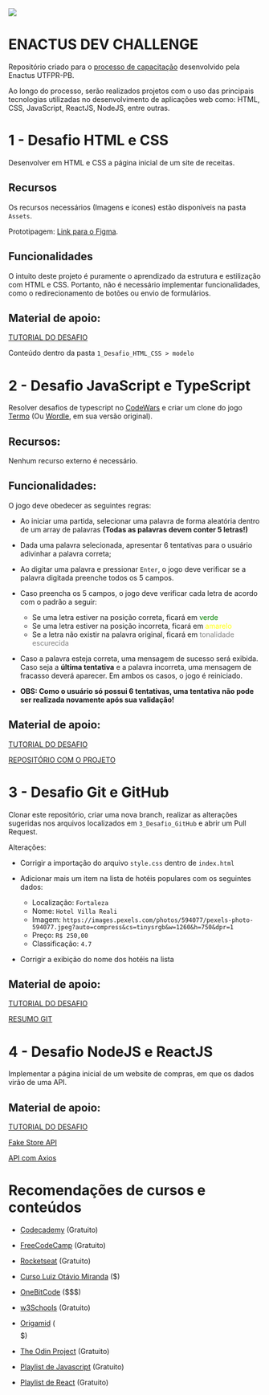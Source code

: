 <img src="./banner.jpg"/>

# ENACTUS DEV CHALLENGE

Repositório criado para o <a href="https://docs.google.com/presentation/d/14xh56Jyh1qvZoePe18i9BwH5UJQ2vCcTxfmfJNLnn6M/edit#slide=id.gcb9a0b074_1_0">processo de capacitação</a> desenvolvido pela Enactus UTFPR-PB.

Ao longo do processo, serão realizados projetos com o uso
das principais tecnologias utilizadas no desenvolvimento de aplicações web como: HTML, CSS, JavaScript, ReactJS, NodeJS, entre outras.

# 1 - Desafio HTML e CSS

Desenvolver em HTML e CSS a página inicial de um site de receitas.

## Recursos

Os recursos necessários (Imagens e ícones) estão disponíveis na pasta `Assets`.

Prototipagem: <a href="https://www.figma.com/file/MZIsIkSGY0oX62hk1GEtvJ/Desafios---Enactus-Frontend?t=50oJoRfQOoxjbO9M-6"> Link para o Figma</a>.

## Funcionalidades

O intuito deste projeto é puramente o aprendizado da estrutura e estilização com HTML e CSS. Portanto, não é necessário implementar funcionalidades, como o redirecionamento de botões ou envio de formulários.

## Material de apoio:

<a href="https://drive.google.com/file/d/14EmfiANnEoAVnTUN8MVbVLdl6Pz6nQk-/view"> TUTORIAL DO DESAFIO</a>

Conteúdo dentro da pasta `1_Desafio_HTML_CSS > modelo`

# 2 - Desafio JavaScript e TypeScript

Resolver desafios de typescript no <a href="https://www.codewars.com/">CodeWars</a> e criar um clone do jogo <a href="https://term.ooo/">Termo</a> (Ou <a href="https://www.nytimes.com/games/wordle/index.html">Wordle</a>, em sua versão original).

## Recursos:

Nenhum recurso externo é necessário.

## Funcionalidades:

O jogo deve obedecer as seguintes regras:

- Ao iniciar uma partida, selecionar uma palavra de forma aleatória dentro de um array de palavras <strong>(Todas as palavras devem conter 5 letras!)</strong>

- Dada uma palavra selecionada, apresentar 6 tentativas para o usuário adivinhar a palavra correta;

- Ao digitar uma palavra e pressionar `Enter`, o jogo deve verificar se a palavra digitada preenche todos os 5 campos.

- Caso preencha os 5 campos, o jogo deve verificar cada letra de acordo com o padrão a seguir:

  - Se uma letra estiver na posição correta, ficará em <span style="color:green">verde</span>
  - Se uma letra estiver na posição incorreta, ficará em <span style="color:yellow">amarelo</span>
  - Se a letra não existir na palavra original, ficará em <span style="color:gray">tonalidade escurecida</span>

- Caso a palavra esteja correta, uma mensagem de sucesso será exibida. Caso seja a <strong>última tentativa</strong> e a palavra incorreta, uma mensagem de fracasso deverá aparecer. Em ambos os casos, o jogo é reiniciado.

- <strong>OBS: Como o usuário só possui 6 tentativas, uma tentativa não pode ser realizada novamente após sua validação! </strong>

## Material de apoio:

<a href="https://youtu.be/LthS4B-IUdg"> TUTORIAL DO DESAFIO</a>

<a href="https://github.com/luiz1303/Termo_clone">REPOSITÓRIO COM O PROJETO</a>

# 3 - Desafio Git e GitHub

Clonar este repositório, criar uma nova branch, realizar as alterações sugeridas nos arquivos localizados em `3_Desafio_GitHub` e abrir um Pull Request.

Alterações:

- Corrigir a importação do arquivo `style.css` dentro de `index.html`

- Adicionar mais um item na lista de hotéis populares com os seguintes dados:

  - Localização: `Fortaleza`
  - Nome: `Hotel Villa Reali`
  - Imagem: `https://images.pexels.com/photos/594077/pexels-photo-594077.jpeg?auto=compress&cs=tinysrgb&w=1260&h=750&dpr=1`
  - Preço: `R$ 250,00`
  - Classificação: `4.7`

- Corrigir a exibição do nome dos hotéis na lista

## Material de apoio:

<a href="https://youtu.be/aiPd6VbRplY">TUTORIAL DO DESAFIO</a>

<a href="https://github.com/luiz1303/Tutorial_Git">RESUMO GIT</a>

# 4 - Desafio NodeJS e ReactJS

Implementar a página inicial de um website de compras, em que os dados virão de uma API.

## Material de apoio:

<a href="https://youtu.be/21kruF0a3mQ">TUTORIAL DO DESAFIO</a>

<a href="https://fakestoreapi.com/">Fake Store API</a>

<a href="https://www.youtube.com/watch?v=VM4e37DaskU">API com Axios</a>

# Recomendações de cursos e conteúdos

- <a href="https://www.codecademy.com/catalog">Codecademy</a> (Gratuito)

- <a href="https://www.freecodecamp.org/">FreeCodeCamp</a> (Gratuito)

- <a href="https://www.rocketseat.com.br/discover">Rocketseat</a> (Gratuito)

- <a href="https://www.udemy.com/course/curso-de-javascript-moderno-do-basico-ao-avancado/">Curso Luiz Otávio Miranda</a> ($)

- <a href="https://programador.onebitcode.com/">OneBitCode</a> ($$$)

- <a href="https://www.w3schools.com//">w3Schools</a> (Gratuito)

- <a href="https://www.origamid.com/">Origamid</a> ($$$$$)

- <a href="https://www.theodinproject.com">The Odin Project</a> (Gratuito)

- <a href="https://www.youtube.com/watch?v=BXqUH86F-kA">Playlist de Javascript</a> (Gratuito)

- <a href="https://www.youtube.com/watch?v=FXqX7oof0I4list=PLnDvRpP8BneyVA0SZ2okm-QBojomniQVO">Playlist de React</a> (Gratuito)
